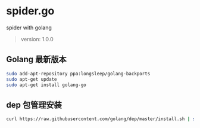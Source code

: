 # spider.go

spider with golang

> version: 1.0.0

## Golang 最新版本

```bash
sudo add-apt-repository ppa:longsleep/golang-backports
sudo apt-get update
sudo apt-get install golang-go
```

## dep 包管理安装

```bash
curl https://raw.githubusercontent.com/golang/dep/master/install.sh | sh
```
